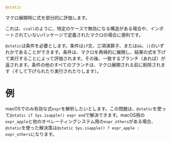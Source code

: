 ```julia
@static
```

マクロ展開時に式を部分的に評価します。

これは、`ccall`のように、特定のケースで無効になる構造がある場合や、インポートされていないパッケージで定義されたマクロの場合に便利です。

`@static`は条件を必要とします。条件は`if`文、三項演算子、または`&&`、`||`のいずれかであることができます。条件は、マクロを再帰的に展開し、結果の式を下げて実行することによって評価されます。その後、一致するブランチ（あれば）が返されます。条件の他のすべてのブランチは、マクロ展開される前に削除されます（そして下げられたり実行されたりします）。

# 例

macOSでのみ有効な式`expr`を解析したいとします。この問題は、`@static`を使って`@static if Sys.isapple() expr end`で解決できます。macOS用の`expr_apple`と他のオペレーティングシステム用の`expr_others`がある場合、`@static`を使った解決策は`@static Sys.isapple() ? expr_apple : expr_others`になります。
